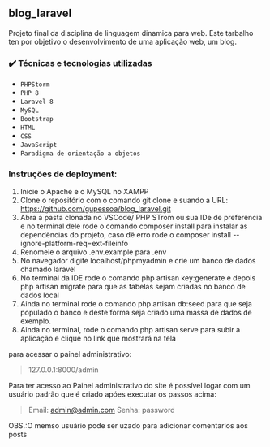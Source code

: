 ## blog_laravel
Projeto final da disciplina de linguagem dinamica para web.
Este tarbalho ten por objetivo o desenvolvimento de uma aplicação web, um blog.

### ✔️ Técnicas e tecnologias utilizadas
- ``PHPStorm``
- ``PHP 8``
- ``Laravel 8``
- ``MySQL``
- ``Bootstrap``
- ``HTML``
- ``CSS``
- ``JavaScript``
- ``Paradigma de orientação a objetos``

### Instruções de deployment:
1. Inicie o Apache e o MySQL no XAMPP
2. Clone o repositório com o comando git clone e suando a URL: https://github.com/gupessoa/blog_laravel.git
3. Abra a pasta clonada no VSCode/ PHP STrom ou sua IDe de preferência e no terminal dele rode o comando composer install para instalar as dependências do projeto, caso dê erro rode o composer install --ignore-platform-req=ext-fileinfo
4. Renomeie o arquivo .env.example para .env
5. No navegador digite localhost/phpmyadmin e crie um banco de dados chamado laravel
6. No terminal da IDE rode o comando php artisan key:generate e depois php artisan migrate para que as tabelas sejam criadas no banco de dados local
7. Ainda no terminal rode o comando php artisan db:seed para que seja populado o banco e deste forma seja criado uma massa de dados de exemplo.
8. Ainda no terminal, rode o comando php artisan serve para subir a aplicação e clique no link que mostrará na tela

para acessar o painel administrativo:
>127.0.0.1:8000/admin

Para ter acesso ao Painel administrativo do site é possível logar com um usuário padrão que é criado apóes executar os passos acima:
>Email: admin@admin.com
>Senha: password

OBS.:O memso usuário pode ser uzado para adicionar comentarios aos posts
